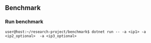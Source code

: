 ## Benchmark
### Run benchmark
```shell
user@host:~/research-project/benchmark$ dotnet run -- -a <ip1> -a <ip2_optional>  -a <ip3_optional> 
```